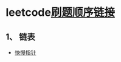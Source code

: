 # leetcode[刷题顺序链接](https://mqjyl2012.gitbook.io/algorithm/data-structure/linear-list)
## 1、 **链表**
   - [快慢指针](./list/快慢指针.md)
